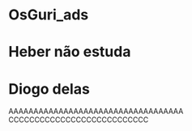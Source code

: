 # OsGuri_ads
# Heber não estuda
# Diogo delas
AAAAAAAAAAAAAAAAAAAAAAAAAAAAAAAAAAA
CCCCCCCCCCCCCCCCCCCCCCCCCCC
